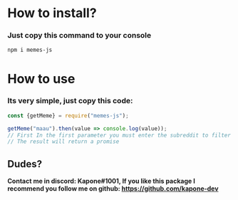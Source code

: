 # How to install?
### Just copy this command to your console
```sh
npm i memes-js
```

# How to use

### Its very simple, just copy this code:
```js
const {getMeme} = require("memes-js");

getMeme("maau").then(value => console.log(value));
// First In the first parameter you must enter the subreddit to filter
// The result will return a promise
```

## Dudes?
__Contact me in discord: Kapone#1001, 
If you like this package I recommend you follow me on github: https://github.com/kapone-dev__